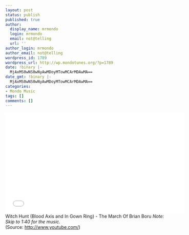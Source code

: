 ```yaml
---
layout: post
status: publish
published: true
author:
  display_name: mrmondo
  login: mrmondo
  email: not@telling
  url: ''
author_login: mrmondo
author_email: not@telling
wordpress_id: 1789
wordpress_url: http://wp.mondotunes.org/?p=1789
date: !binary |-
  MjAxMS0wNS0wNyAwMDoyMTowMCArMDAwMA==
date_gmt: !binary |-
  MjAxMS0wNS0wNyAwMDoyMTowMCArMDAwMA==
categories:
- Mondo Music
tags: []
comments: []
---
```

<iframe width="560" height="315" src="//www.youtube.com/embed/cu15-i2YvNc" frameborder="0"> </iframe>
Witch Hunt (Blood Axis and In Gown Ring) - The March Of Brian Boru
<em>Note: Skip to 1:40 for the music.</em>
<div class="attribution">(<span>Source:</span> <a href="http://www.youtube.com/">http://www.youtube.com/</a>)</div>
